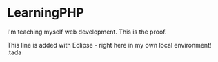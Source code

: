 # LearningPHP
I'm teaching myself web development. 
This is the proof.

This line is added with Eclipse - right here in my own local environment! :tada